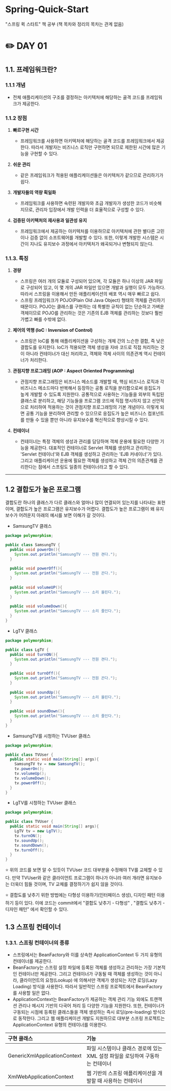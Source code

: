 # Spring-Quick-Start
"스프링 퀵 스타트" 책 공부 (책 목차와 정리의 목차는 관계 없음)
# ✏️ DAY 01
## 1.1. 프레임워크란?
### 1.1.1 개념
* 전체 애플리케이션의 구조를 결정하는 아키텍처에 해당하는 골격 코드를 프레임워크가 제공한다.
### 1.1.2 장점
1. <b> 빠르구현 시간 </b> 
   + 프레임워크를 사용하면 아키텍처에 해당하는 골격 코드를 프레임워크에서 제공한다. 따라서 개발자는 비즈니스 로직만 구현하면 되므로 제한된 시간에 많은 기능을 구현할 수 있다.

2. <b> 쉬운 관리 </b>
    + 같은 프레임워크가 적용된 애플리케이션들은 아키텍처가 같으므로 관리하기가 쉽다.

3. <b> 개발자들의 역량 획일화 </b>
    + 프레임워크를 사용하면 숙련된 개발자와 초급 개발자가 생성한 코드가 비슷해지므로, 관리자 입장에서 개발 인력을 더 효율적으로 구성할 수 있다.

4. <b> 검증된 아키텍처의 재사용과 일관성 유지 </b>
    + 프레임워크에서 제공하는 아키텍처를 이용하므로 아키텍처에 관한 별다른 고민이나 검증 없이 소프트웨어를 개발할 수 있다. 또한, 이렇게 개발한 시스템은 시간이 지나도 유지보수 과정에서 
    아키텍처가 왜곡되거나 변형되지 않는다.
    
### 1.1.3. 특징
1. <b> 경량 </b>
    * 스프링은 여러 개의 모듈로 구성되어 있으며, 각 모듈은 하나 이상의 JAR 파일로 구성되어 있고, 이 몇 개의 JAR 파일만 있으면 개발과 실행이 모두 가능하다. 따라서 스프링을 이용해서 만든 
    애플리케이션의 배포 역시 매우 빠르고 쉽다.
    * 스프링 프레임워크가 POJO(Plain Old Java Object) 형태의 객체를 관리하기 때문이다. POJO는 클래스를 구현하는 데 특별한 규칙이 없는 단순하고 가벼운 객체이므로 POJO를 관리하는 것은 
    기존의 EJB 객체를 관리하는 것보다 훨씬 가볍고 빠를 수밖에 없다.
2. <b> 제어의 역행 (IoC : Inversion of Control) </b>
     * 스프링은 IoC를 통해 애플리케이션을 구성하는 개체 간의 느슨한 결합, 즉 낮은 결합도를 유지한다. IoC가 적용되면 객체 생성을 자바 코드로 직접 처리하는 것이 아니라 컨테이너가 대신 
    처리하고, 객체와 객체 사이의 의존관계 역시 컨테이너가 처리한다.
3. <b> 관점지향 프로그래밍 (AOP : Aspect Oriented Programming) </b>
    * 관점지향 프로그래밍은 비즈니스 메소드를 개발할 때, 핵심 비즈니스 로직과 각 비즈니스 메소드마다 반복해서 등장하는 공통 로직을 분리함으로써 응집도가 높게 개발할 수 있도록 지원한다.
    공통적으로 사용하는 기능들을 외부의 독립된 클래스로 분리하고, 해당 기능들을 프로그램 코드에 직접 명시하지 않고 선언적으로 처리하여 적용하는 것이 관점지향 프로그래밍의 기본 개념이다.
    이렇게 되면 공통 기능을 분리하여 관리할 수 있으므로 응집도가 높은 비즈니스 컴포넌트를 만들 수 있을 뿐만 아니라 유지보수를 혁신적으로 향상시킬 수 있다.
    
4. <b> 컨테이너 </b>
    * 컨테이너는 특정 객체의 생성과 관리를 담당하며 객체 운용에 필요한 다양한 기능을 제공한다. 대표적인 컨테이너로 Servlet 객체를 생성하고 관리하는 'Servlet 컨테이너'와 EJB 객체를 
    생성하고 관리하는 'EJB 커네이너'가 있다. 그리고 애플리케이션 운용에 필요한 객체를 생성하고 객체 간의 의존관계를 관리한다는 점에서 스프링도 일종의 컨테이너라고 할 수 있다.

<hr />

## 1.2 결합도가 높은 프로그램
결합도란 하나의 클래스가 다르 클래스와 얼마나 많이 연결되어 있는지를 나타내는 표현이며, 결합도가 높은 프로그램은 유지보수가 어렵다.
결합도가 높은 프로그램이 왜 유지보수가 어려운지 아래의 예시를 보면 이해가 갈 것이다.

* SamsungTV 클래스
```Java
package polymorphism;

public class SamsungTV {
  public void powerOn(){
    System.out.println("SamsungTV --- 전원 켠다.");
  }
  
  public void powerOff(){
    System.out.println("SamsungTV --- 전원 끈다.");
  }
  
  public void volumeUP(){
    System.out.println("SamsungTV --- 소리 올린다.");
  }
  
  public void volumeDown(){
    System.out.println("SamsungTV --- 소리 줄인다.");
  }
}
```

* LgTV 클래스

```Java
package polymorphism;

public class LgTV {
  public void turnON(){
    System.out.println("SamsungTV --- 전원 켠다.");
  }
  
  public void turnOff(){
    System.out.println("SamsungTV --- 전원 끈다.");
  }
  
  public void soundUp(){
    System.out.println("SamsungTV --- 소리 올린다.");
  }
  
  public void soundDown(){
    System.out.println("SamsungTV --- 소리 줄인다.");
  }
}
```

* SamsungTV를 시청하는 TVUser 클래스

```Java
package polymorphism;

public class TVUser {
  public static void main(String[] args){
    SamsungTV tv = new SamsungTV();
    tv.powerOn();
    tv.volumeUp();
    tv.volumeDown();
    tv.powerOff();
  }
}
```

* LgTV를 시청하는 TVUser 클래스

```Java
package polymorphism;

public class TVUser {
  public static void main(String[] args){
    LgTV tv = new LgTV();
    tv.turnON();
    tv.soundUp();
    tv.soundDown();
    tv.turnOff();
  }
}
```

⭐ 위의 코드를 보면 알 수 있듯이 TVUser 코드 대부분을 수정해야 TV를 교체할 수 있다. 
만약 TVUser와 같은 클라이언트 프로그램이 하나가 아니라 여러 개라면 유지보수는 더욱더 힘들 것이며, TV 교체를 결정하기가 쉽지 않을 것이다.

⭐ 결합도를 낮추기 위한 방법에는 다형성 이용하기(인터페이스 생성), 디자인 패턴 이용하기 등이 있다. 이에 코드는 commit에서 "결합도 낮추기 - 다형성" , "결합도 낮추기 - 디자인 패턴" 에서
확인할 수 있다.

## 1.3 스프링 컨테이너 
### 1.3.1. 스프링 컨테이너의 종류
* 스프링에서는 BeanFactory와 이를 상속한 ApplicationContext 두 가지 유형의 컨테이너를 제공한다. 
* BeanFactory는 스프링 설정 파일에 등록된 <bean> 객체를 생성하고 관리하는 가장
   기본적인 컨테이너만 제공한다. 그리고 컨테이너가 구동될 때 <bean> 객체를 생성하는 것이 아니라, 클라이언트의 요청(Lookup) 에 의해서만 <bean> 객체가 생성되는 지연 로딩(Lazy Loading) 방식을 사용한다. 따라서 일반적인 스프링 프로젝트에서 BeanFactory를 사용할 일은 없다.
* ApplicationContext는 BeanFactory가 제공하는 <bean> 객체 관리 기능 외에도 트랜잭션 관리나 메시지 기반의 다국어 처리 등 다양한 기능을 지원한다. 또한, 컨테이너가 구동되는 시점에 
   <bean> 등록된 클래스들을 객체 생성하는 즉시 로딩(pre-loading) 방식으로 동작한다. 그리고 웹 애플리케이션 개발도 지원하므로 대부분 스프링 프로젝트는 ApplicationContext 유형의
      컨테이너를 이용한다.
      
|구현 클래스|기능|
|:---|:---|
|GenericXmlApplicationContext|파일 시스템이나 클래스 경로에 있는 XML 설정 파일을 로딩하여 구동하는 컨테이너|
|XmlWebApplicationContext| 웹 기반의 스프링 애플리케이션을 개발할 때 사용하는 컨테이너|
      
